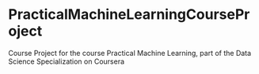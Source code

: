 PracticalMachineLearningCourseProject
=====================================

Course Project for the course Practical Machine Learning, part of the Data Science Specialization on Coursera
